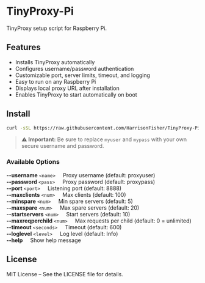 # TinyProxy-Pi
TinyProxy setup script for Raspberry Pi.

## Features

- Installs TinyProxy automatically
- Configures username/password authentication
- Customizable port, server limits, timeout, and logging
- Easy to run on any Raspberry Pi
- Displays local proxy URL after installation
- Enables TinyProxy to start automatically on boot

## Install
```bash
curl -sSL https://raw.githubusercontent.com/HarrisonFisher/TinyProxy-Pi/refs/heads/main/TinyProxy-Pi.sh | bash -s -- --username myuser --password mypass
````
> **⚠️ Important:** Be sure to replace `myuser` and `mypass` with your own secure username and password.


### Available Options

**--username** `<name>` &nbsp;&nbsp;&nbsp; Proxy username (default: proxyuser)  
**--password** `<pass>` &nbsp;&nbsp;&nbsp; Proxy password (default: proxypass)  
**--port** `<port>` &nbsp;&nbsp;&nbsp; Listening port (default: 8888)  
**--maxclients** `<num>` &nbsp;&nbsp;&nbsp; Max clients (default: 100)  
**--minspare** `<num>` &nbsp;&nbsp;&nbsp; Min spare servers (default: 5)  
**--maxspare** `<num>` &nbsp;&nbsp;&nbsp; Max spare servers (default: 20)  
**--startservers** `<num>` &nbsp;&nbsp;&nbsp; Start servers (default: 10)  
**--maxreqperchild** `<num>` &nbsp;&nbsp;&nbsp; Max requests per child (default: 0 = unlimited)  
**--timeout** `<seconds>` &nbsp;&nbsp;&nbsp; Timeout (default: 600)  
**--loglevel** `<level>` &nbsp;&nbsp;&nbsp; Log level (default: Info)  
**--help** &nbsp;&nbsp;&nbsp; Show help message

## License

MIT License – See the LICENSE file for details.

